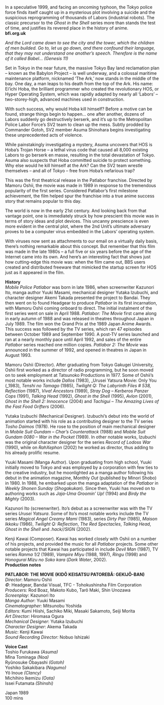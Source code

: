 
In a speculative 1999, and facing an oncoming typhoon, the Tokyo police force finds itself caught up in a mysterious plot involving a suicide and the suspicious reprogramming of thousands of Labors (industrial robots). The classic precursor to the _Ghost in the Shell_ series more than stands the test of time, and justifies its revered place in the history of anime.  
**bfi.org.uk**  

_And the Lord came down to see the city and the tower, which the children of men builded. Go to, let us go down, and there confound their language, that they may not understand one another’s speech. Therefore is the name of it called Babel… (Genesis 11)_

Set in Tokyo in the near future, the massive Tokyo Bay land reclamation plan – known as the Babylon Project – is well underway, and a colossal maritime maintenance platform, nicknamed ‘The Ark,’ now stands in the middle of the bay. One day, a man leaps to his death from the top of the Ark. His name: Ei’ichi Hoba, the brilliant programmer who created the revolutionary HOS, or Hyper Operating System, which was rapidly adapted by nearly all ‘Labors’ – two-storey-high, advanced machines used in construction.

With such success, why would Hoba kill himself? Before a motive can be found, strange things begin to happen… one after another, dozens of Labors suddenly go destructively berserk, and it’s up to the Metropolitan Police Labor Force’s SV2 team to clean up the mess. Subtly prodded by Commander Gotoh, SV2 member Asuma Shinohara begins investigating these unprecedented acts of violence.

While painstakingly investigating a mystery, Asuma uncovers that HOS is Hoba’s Trojan Horse – a lethal virus code that caused all 8,000 existing Labors to go berserk en masse, resulting in the total devastation of Tokyo. Asuma also suspects that Hoba committed suicide to protect something. Why else would he kill himself at the Ark? Can the SV2 team wrestle themselves – and all of Tokyo – free from Hoba’s nefarious trap?

This was the first theatrical release in the Patlabor franchise. Directed by Mamoru Oshii, the movie was made in 1989 in response to the tremendous popularity of the first series. Considered Patlabor’s first milestone achievement, the film helped spur the franchise into a true anime success story that remains popular to this day.

The world is now in the early 21st century. And looking back from that vantage point, one is immediately struck by how prescient this movie was in terms of story ideas and plot devices. This uncanny prescience is even more evident in the central plot, where the 2nd Unit’s ultimate adversary proves to be a computer virus embedded in the Labors’ operating system.

With viruses now sent as attachments to our email on a virtually daily basis, there’s nothing remarkable about this concept. But remember that this film was made in the late 1980s – a full five or six years before the age of the Internet came into its own. And here’s an interesting fact that shows just how cutting-edge this movie was: when the film came out, BBS users created and distributed freeware that mimicked the startup screen for HOS just as it appeared in the film.  

**History**  
_Mobile Police Patlabor_ was born in late 1986, when screenwriter Kazunori Ito, manga author Yuuki Masami, mechanical designer Yutaka Izubuchi, and character designer Akemi Takada presented the project to Bandai. They then went on to found Headgear  to produce _Patlabor_ in its first incarnation, with Mamoru Oshii coming onboard to direct. The initial instalment of the first series went on sale in April 1988. _Patlabor: The Movie_ first came along in early autumn of 1988 and was released in theatres throughout Japan in July 1989. The film won the Grand Prix at the 1989 Japan Anime Awards. This success was followed by the TV series, which ran 47 episodes between October 1989 and September 1990. A post-TV series launched and ran at a nearly monthly pace until April 1992, and sales of the entire _Patlabor_ series reached one million copies. _Patlabor 2: The Movie_ was announced in the summer of 1992, and opened in theatres in Japan in August 1993.

Mamoru Oshii (Director). After graduating from Tokyo Gakugei University, Oshii first worked as a director of radio programming, but he soon moved on to seek employment at Tatsunoko Productions in 1977. Some of Oshii’s most notable works include _Dallos_ (1983), _Urusei Yatsura Movie: Only You (_1983), _Tenshi no Tamago_ (1985), _Twilight Q: The Labyrinth Files # 538, Reflection_ (1987), _Viva! Ancestors_ (1989), _Stray Dog – Kerberos Panzer Cops_ (1991), _Talking Head_ (1992), _Ghost in the Shell_ (1995), _Avlon_ (2001), _Ghost in the Shell 2: Innocence_ (2004) and _Tachigui – The Amazing Lives of the Fast Food Grifters_ (2006).

Yutaka Izubuchi (Mechanical Designer). Izubuchi’s debut into the world of animation started with his role as a contributing designer to the TV series _Tosho Daimos_ (1978). He rose to the position of main mechanical designer in _Mobile Suit Gundam – Char’s Counterattack_ (1988) and _Mobile Suit Gundam 0080 – War in the Pocket_ (1989). In other notable works, Izubuchi was the original character designer for the series _Record of Lodoss War_ (1990), while on _RahXephon_ (2002) he worked as director, thus adding to his already prolific resume.

Yuuki Masami (Manga Author). Upon graduating from high school, Yuuki initially moved to Tokyo and was employed by a corporation with few ties to the creative industry, but he moonlighted as a manga author following his debut in the animation magazine, Monthly _Out_ (published by Minori Shobo) in 1980. In 1988, he embarked upon the manga adaptation of the _Patlabor_ in _Weekly Shonen Sunday_ (_Shogakukan_). Since then, Yuuki has moved on to authoring works such as _Jaja-Uma Groomin’ Up!_ (1994) and _Birdy the Mighty_ (2003).

Kazunori Ito (screenwriter). Ito’s debut as a screenwriter was with the TV series _Urusei Yatsura_. Some of Ito’s most notable works include the TV series _Magical Angel Creamy Mami_ (1983), series _Dirty Pair_ (1985), _Maison Ikkoku_ (1986), _Twilight Q: Reflection_, _The Red Spectacles_, _Talking Head_, _Ghost in the Shell_ and _.hack//SIGN_ (2002).

Kenji Kawai (Composer). Kawai has worked closely with Oshii on a number of his projects, and provided the music for all _Patlabor_ projects. Some other notable projects that Kawai has participated in include _Devil Man_ (1987), TV series _Ranma 1/2_ (1989), _Vampire Miyu_ (1988, 1997), _Ringu_ (1998) and _Honogurai Mizu no Soko kara_ (_Dark Water_, 2002).  
**Production notes**  

**PATLABOR: THE MOVIE (KIDÔ KEISATSU PATOREBÂ: GEKIJÔ-BAN)**  
_Director_: Mamoru Oshii  
_©_: Headgear, Bandai Visual, TFC - Tohokushinsha Film Corporation  
_Producers:_ Rod Boaz, Makoto Kubo, Tarô Maki, Shin Unozawa  
_Screenplay_: Kazunori Ito  
_Manga Author_: Yuuki Masami  
_Cinematographer:_ Mitsunobu Yoshida  
_Editors:_ Kumi Hiishi, Sachiko Miki, Masaki Sakamoto, Seiji Morita  
_Art Director:_ Hiromasa Ogura  
_Mechanical Designer_: Yutaka Izubuchi  
_Character Designer_: Akema Takada  
_Music_: Kenji Kawai  
_Sound Recording Director:_ Nobuo Ishizaki  

**Voice Cast**  
Toshio Furukawa _(Asuma)_  
Mîna Tominaga _(Noa)_  
Ryûnosuke Ôbayashi _(Gotoh)_  
Yoshiko Sakakibara _(Nagumo)_  
Yô Inoue _(Clancy)_  
Michihiro Ikemizu _(Oota)_  
Issei Futamata _(Shinshi)_  

Japan 1989  
100 mins  
<!--stackedit_data:
eyJoaXN0b3J5IjpbLTIwOTMxNzAyNjFdfQ==
-->